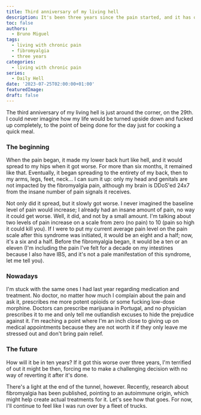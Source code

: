 ```yaml
---
title: Third anniversary of my living hell
description: It's been three years since the pain started, and it has only worsened.
toc: false
authors:
  - Bruno Miguel
tags:
  - living with chronic pain
  - fibromyalgia
  - three years
categories:
  - living with chronic pain
series:
  - Daily Hell
date: '2023-07-25T02:00:00+01:00'
featuredImage:
draft: false
---
```


The third anniversary of my living hell is just around the corner, on the 29th. I could never imagine how my life would be turned upside down and fucked up completely, to the point of being done for the day just for cooking a quick meal.

### The beginning

When the pain began, it made my lower back hurt like hell, and it would spread to my hips when it got worse. For more than six months, it remained like that. Eventually, it began spreading to the entirety of my back, then to my arms, legs, feet, neck... I can sum it up: only my head and genitals are not impacted by the fibromyalgia pain, although my brain is DDoS'ed 24x7 from the insane number of pain signals it receives.

Not only did it spread, but it slowly got worse. I never imagined the baseline level of pain would increase; I already had an insane amount of pain, no way it could get worse. Well, it did, and not by a small amount. I'm talking about two levels of pain increase on a scale from zero (no pain) to 10 (pain so high it could kill you). If I were to put my current average pain level on the pain scale after this syndrome was initiated, it would be an eight and a half; now, it's a six and a half. Before the fibromyalgia began, it would be a ten or an eleven (I'm including the pain I've felt for a decade on my intestines because I also have IBS, and it's not a pale manifestation of this syndrome, let me tell you).

### Nowadays

I'm stuck with the same ones I had last year regarding medication and treatment. No doctor, no matter how much I complain about the pain and ask it, prescribes me more potent opioids or some fucking low-dose morphine. Doctors can prescribe marijuana in Portugal, and no physician prescribes it to me and only tell me outlandish excuses to hide the prejudice against it. I'm reaching a point where I'm an inch close to giving up on medical appointments because they are not worth it if they only leave me stressed out and don't bring pain relief.

### The future

How will it be in ten years? If it got this worse over three years, I'm terrified of out it might be then, forcing me to make a challenging decision with no way of reverting it after it's done.

There's a light at the end of the tunnel, however. Recently, research about fibromyalgia has been published, pointing to an autoimmune origin, which might help create actual treatments for it. Let's see how that goes. For now, I'll continue to feel like I was run over by a fleet of trucks.

